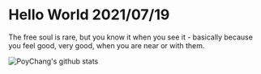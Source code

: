 # Hello World 2021/07/19

The free soul is rare, but you know it when you see it - basically because you feel good, very good, when you are near or with them.

![PoyChang's github stats](https://github-readme-stats.vercel.app/api?username=poychang&show_icons=true&theme=dracula)

